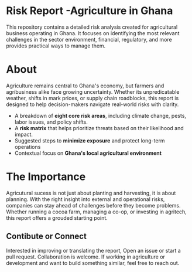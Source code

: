 # Risk Report -Agriculture in Ghana

This repository contains a detailed risk analysis created for agricultural business operating in Ghana. It focuses on identifying the most relevant challenges in the sector environment, financial, regulatory, and more provides practical ways to manage them. 

# About 
Agriculture remains central to Ghana's economy, but farmers and agribusiness alike face growing uncertainty. Whether its unpredicatable weather, shifts in mark prices, or supply chain roadblocks, this report is designed to help decision-makers navigate real-world risks with clarity.

- A breakdown of **eight core risk areas**, including climate change, pests, labor issues, and policy shifts.
- A **risk matrix** that helps prioritize threats based on their likelihood and impact.
- Suggested steps to **minimize exposure** and protect long-term operations
- Contextual focus on **Ghana's local agricultural environment**
  
# The Importance
Agricutural sucess is not just about planting and harvesting, it is about planning.  With the right insight into external and operational risks, companies can stay ahead of challenges before they become problems.
Whether running a cocoa farm, managing a co-op, or investing in agritech, this report offers a grouded starting point. 

## Contibute or Connect 
Interested in improving or translating the report, Open an issue  or start a pull request. Collaboration is welcome.
If working in agriculture or development and want to build something similar, feel free to reach out.
